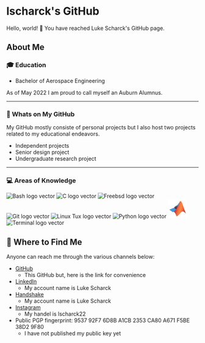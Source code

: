 # lscharck's GitHub
Hello, world! 👋 You have reached Luke Scharck's GitHub page.


## About Me

### 🎓 Education
- Bachelor of Aerospace Engineering


As of May 2022 I am proud to call myself an Auburn Alumnus.

---

### 📁 Whats on My GitHub
My GitHub mostly consiste of personal projects but I also host two projects related to my educational endeavors.
- Independent projects
- Senior design project
- Undergraduate research project

---

### 💻 Areas of Knowledge
<img src="https://cdn.worldvectorlogo.com/logos/bash-1.svg" alt="Bash logo vector" width="50" height="50"/> <img src="https://cdn.worldvectorlogo.com/logos/c-1.svg" alt="C logo vector" width="50" height="50"/> <img src="https://cdn.worldvectorlogo.com/logos/freebsd-1.svg" alt="Freebsd  logo vector" height="50"/> <img src="https://cdn.worldvectorlogo.com/logos/git.svg" alt="Git logo vector" width="50" height="50"/> <img src="https://cdn.worldvectorlogo.com/logos/linux-tux.svg" alt="Linux Tux logo vector" width="50" height="50"/> <img src="https://cdn.worldvectorlogo.com/logos/python-5.svg" alt="Python logo vector" width="50" height="50"/> <img src="https://raw.githubusercontent.com/devicons/devicon/1119b9f84c0290e0f0b38982099a2bd027a48bf1/icons/matlab/matlab-original.svg" width="50" height="50"/><img src="https://cdn.worldvectorlogo.com/logos/terminal-1.svg" alt="Terminal logo vector" width="50" height="50"/>

## 📨 Where to Find Me
Anyone can reach me through the various channels below:
- [GitHub](https://github.com/lscharck)
    - This GitHub but, here is the link for convenience
- [LinkedIn](www.linkedin.com/in/luke-scharck-2380a1236)
	- My account name is Luke Scharck
- [Handshake](https://joinhandshake.com)
	- My account name is Luke Scharck
- [Instagram](https://www.instagram.com/lscharck22/)
    - My handel is lscharck22
- Public PGP fingerprint: 9537 92F7 6D8B A1CB 2353  CA80 A671 F5BE 38D2 9F80
    - I have not published my public key yet

